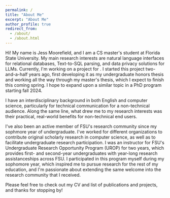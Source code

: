 ```yaml
---
permalink: /
title: "About Me"
excerpt: "About Me"
author_profile: true
redirect_from: 
  - /about/
  - /about.html
---
```

Hi! My name is Jess Moorefield, and I am a CS master's student at Florida State University. My main research interests are natural language interfaces for relational databases, Text-to-SQL parsing, and data privacy solutions for LLMs. Currently, I'm working on a project for . I started this project two-and-a-half years ago, first developing it as my undergraduate honors thesis and working all the way through my master's thesis, which I expect to finish this coming spring. I hope to expand upon a similar topic in a PhD program starting fall 2024. 

I have an interdisciplinary background in both English and computer science, particularly for technical communication for a non-technical audience. Along the same line, what drew me to my research interests was their practical, real-world benefits for non-technical end users. 

I've also been an active member of FSU's research community since my sophmore year of undergraduate. I've worked for different organizations to contribute original scholarly research in computer science, as well as to facilitate undergraduate research participation. I was an instructor for FSU's Undergraduate Research Opportunity Program (UROP) for two years, which provides first- and second-year undergraduates with year-long research assistanceships across FSU. I participated in this program myself during my sophomore year, which inspired me to pursue research for the rest of my education, and I'm passionate about extending the same welcome into the research community that I received. 

Please feel free to check out my CV and list of publications and projects, and thanks for stopping by!
